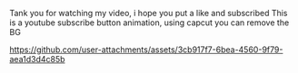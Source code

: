 Tank you for watching my video, i hope you put a like and subscribed
This is a youtube subscribe button animation, using capcut you can remove the BG


https://github.com/user-attachments/assets/3cb917f7-6bea-4560-9f79-aea1d3d4c85b

